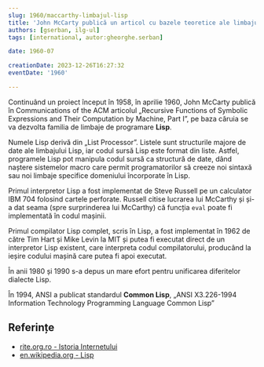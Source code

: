 ```yaml
---
slug: 1960/maccarthy-limbajul-lisp
title: 'John McCarty publică un articol cu bazele teoretice ale limbajului de programare „Lisp”'
authors: [gserban, ilg-ul]
tags: [international, autor:gheorghe.serban]

date: 1960-07

creationDate: 2023-12-26T16:27:32
eventDate: '1960'

---
```


Continuând un proiect început în 1958, în aprilie 1960,
John McCarty publică în Communications of the ACM
articolul „Recursive Functions of Symbolic Expressions and Their
Computation by Machine, Part I”, pe baza căruia se va dezvolta
familia de limbaje de programare **Lisp**.

<!-- truncate -->

Numele Lisp derivă din „List Processor”. Listele sunt structurile majore
de date ale limbajului Lisp, iar codul sursă Lisp este format din liste.
Astfel, programele Lisp pot manipula codul sursă ca structură de date,
dând naștere sistemelor macro care permit programatorilor să creeze
noi sintaxă sau noi limbaje specifice domeniului încorporate în Lisp.

Primul interpretor Lisp a fost implementat de Steve Russell pe un
calculator IBM 704 folosind cartele perforate. Russell citise
lucrarea lui McCarthy și și-a dat seama (spre surprinderea lui McCarthy)
că funcția `eval` poate fi implementată în codul mașinii.

Primul compilator Lisp complet, scris în Lisp, a fost implementat
în 1962 de către Tim Hart și Mike Levin la MIT și putea fi executat
direct de un interpretor Lisp existent, care interpreta
codul compilatorului, producând la ieșire codului mașină care
putea fi apoi executat.

În anii 1980 și 1990 s-a depus un mare efort pentru unificarea
diferitelor dialecte Lisp.

În 1994, ANSI a publicat standardul **Common Lisp**,
„ANSI X3.226-1994 Information Technology Programming Language Common Lisp”

## Referințe

- [rite.org.ro - Istoria Internetului](https://rite.org.ro/istoria-internetului/)
- [en.wikipedia.org - Lisp](https://en.wikipedia.org/wiki/Lisp_(programming_language))
